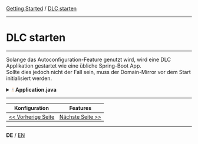 [Getting Started](../index_de.md) / [DLC starten](run_application_de.md)

---

# DLC starten

---

Solange das Autoconfiguration-Feature genutzt wird, wird eine DLC Applikation gestartet wie eine übliche
Spring-Boot App.
<br/>
Sollte dies jedoch nicht der Fall sein, muss der Domain-Mirror vor dem Start initialisiert werden.

<details>
<summary><img style="height: 12px" src="../../icons/java.svg" alt="java"> <b>Application.java</b></summary>

```java
@SpringBootApplication
public class SampleApplication {

    static {
        Domain.initialize(new ReflectiveDomainMirrorFactory("com.example.domain"));
    }

    public static void main(String[] args) {
        new SpringApplicationBuilder(SampleApplication.class).run(args);
    }
}
```
</details>

---

|              **Konfiguration**               |            **Features**            |
|:--------------------------------------------:|:----------------------------------:|
|  [<< Vorherige Seite](configuration_de.md)   | [Nächste Seite >>](features_de.md) |

---

**DE** / [EN](../../english/guides/run_application_en.md)
